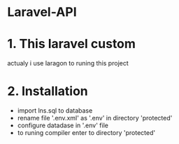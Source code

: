# Laravel-API
# 1. This laravel custom
actualy i use laragon to runing this project
# 2. Installation
- import lns.sql to database
- rename file '.env.xml' as '.env' in directory 'protected'
- configure datadase in '.env' file
- to runing compiler enter to directory 'protected'
